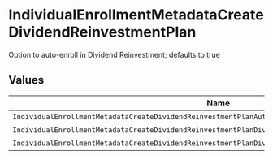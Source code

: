 # IndividualEnrollmentMetadataCreateDividendReinvestmentPlan

Option to auto-enroll in Dividend Reinvestment; defaults to true


## Values

| Name                                                                                                  | Value                                                                                                 |
| ----------------------------------------------------------------------------------------------------- | ----------------------------------------------------------------------------------------------------- |
| `IndividualEnrollmentMetadataCreateDividendReinvestmentPlanAutoEnrollDividendReinvestmentUnspecified` | AUTO_ENROLL_DIVIDEND_REINVESTMENT_UNSPECIFIED                                                         |
| `IndividualEnrollmentMetadataCreateDividendReinvestmentPlanDividendReinvestmentEnroll`                | DIVIDEND_REINVESTMENT_ENROLL                                                                          |
| `IndividualEnrollmentMetadataCreateDividendReinvestmentPlanDividendReinvestmentDecline`               | DIVIDEND_REINVESTMENT_DECLINE                                                                         |